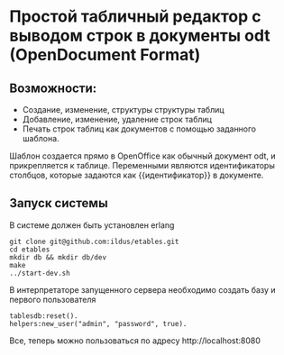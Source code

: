 # Простой табличный редактор с выводом строк в документы odt (OpenDocument Format)

## Возможности:

* Создание, изменение, структуры структуры таблиц
* Добавление, изменение, удаление строк таблиц
* Печать строк таблиц как документов с помощью заданного шаблона. 

Шаблон создается прямо в OpenOffice как обычный документ odt, и прикрепляется к таблице. Переменными являются 
идентификаторы столбцов, которые задаются как {{идентификатор}} в документе.

## Запуск системы

В системе должен быть установлен erlang

    git clone git@github.com:ildus/etables.git
    cd etables
    mkdir db && mkdir db/dev
    make
    ../start-dev.sh
    
В интерпретаторе запущенного сервера необходимо создать базу и первого пользователя

    tablesdb:reset().
    helpers:new_user("admin", "password", true).
    
Все, теперь можно пользоваться по адресу http://localhost:8080
